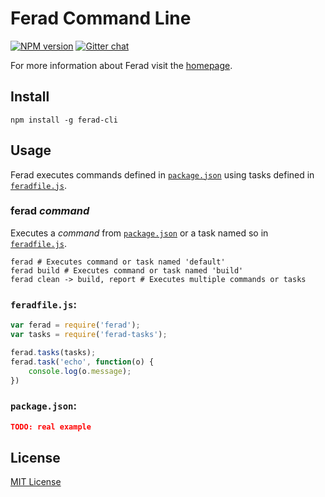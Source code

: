 # Ferad Command Line
[![NPM version][npm-image]][npm-url]
[![Gitter chat][gitter-image]][gitter-url]

For more information about Ferad visit the [homepage].

## Install
```shell
npm install -g ferad-cli
```

## Usage
Ferad executes commands defined in [`package.json`] using tasks defined in [`feradfile.js`].

### ferad *command*
Executes a *command* from [`package.json`] or a task named so in  [`feradfile.js`].
```shell
ferad # Executes command or task named 'default'
ferad build # Executes command or task named 'build'
ferad clean -> build, report # Executes multiple commands or tasks
```

### `feradfile.js`:
```javascript
var ferad = require('ferad');
var tasks = require('ferad-tasks');

ferad.tasks(tasks);
ferad.task('echo', function(o) {
    console.log(o.message);
})
```
### `package.json`:
```json
TODO: real example
```

## License
[MIT License](https://en.wikipedia.org/wiki/MIT_License)

[npm-url]: https://npmjs.org/package/ferad-cli
[npm-image]: https://img.shields.io/npm/v/ferad-cli.svg

[gitter-url]: https://gitter.im/feradjs/ferad
[gitter-image]: https://badges.gitter.im/feradjs/ferad.png

[homepage]: https://github.com/feradjs/ferad

[`package.json`]: #feradjson
[`feradfile.js`]: #feradfilejs
